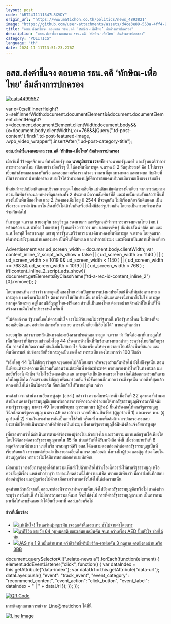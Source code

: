 ```yaml
---
layout: post
code: "ART2411111347L8XVDY"
origin_url: "https://www.matichon.co.th/politics/news_4893821"
image: "https://github.com/user-attachments/assets/d4ce3e89-553a-4ff4-9bd5-9d04f8795aa9"
title: "อสส.ส่งคำชี้แจง ตอบศาล รธน.คดี ‘ทักษิณ-เพื่อไทย’ ล้มล้างการปกครอง"
description: "อสส.ส่งคำชี้แจงตอบศาล รธน.คดี 'ทักษิณ-เพื่อไทย' ล้มล้างการปกครอง"
category: "POLITICS"
language: "th"
date: 2024-11-11T13:51:23.276Z
---
```


# อสส.ส่งคำชี้แจง ตอบศาล รธน.คดี ‘ทักษิณ-เพื่อไทย’ ล้มล้างการปกครอง

[![](https://www.matichon.co.th/wp-content/uploads/2024/11/cats4499557-1.jpg "cats4499557")](https://www.matichon.co.th/wp-content/uploads/2024/11/cats4499557-1.jpg)

var x=0;self.innerHeight?x=self.innerWidth:document.documentElement&&document.documentElement.clientHeight?x=document.documentElement.clientWidth:document.body&&(x=document.body.clientWidth),x<=768&&jQuery(".td-post-content").find(".td-post-featured-image, .wpb\_video\_wrapper").insertAfter(".ud-post-category-title");

**อสส.ส่งคำชี้แจงตอบศาล รธน.คดี ‘ทักษิณ-เพื่อไทย’ ล้มล้างการปกครอง**

เมื่อวันที่ 11 พฤศจิกายน ที่ทำเนียบรัฐบาล **นายภูมิธรรม เวชยชัย** รองนายกรัฐมนตรี และรัฐมนตรีว่าการกระทรวงกลาโหม เปิดเผยว่า เมื่อเร็วๆ นี้ ได้ลงพื้นที่เกาะกูด จ.ตราด มี 2 วัตถุประสงค์ คือ 1.ไปตรวจเยี่ยมกำลังพลของกองทัพเรือ และสอบถามเรื่องราวต่างๆ จากคนที่ดูแลทางทะเล และทางบก กับฝ่ายที่เป็นข้าราชการ ฝ่ายปกครอง สบายใจได้ว่าทางกองปฏิบัติการชายแดนบริเวณมีความแข็งแรง เข้มแข็ง

ยืนยันว่าจะปกป้องดินแดนบริเวณเกาะกูด ไม่ยอมเสียผืนแผ่นดินแม้แต่ตารางนิ้วเดียว จากการสอบถามความสัมพันธ์ของนายทหารที่ดูแลของทั้ง 2 ประเทศ มีความสัมพันธ์ที่ดี และฝ่ายนั้นยอมรับแล้วว่าพื้นที่ตรงนี้เป็นพื้นที่ของไทย และ 2.เรื่องของเอ็มโอยู ปี 2544 ที่จะคุยกัน ไม่มีเรื่องเกี่ยวกับดินแดน เป็นเรื่องของการดำเนินการในเรื่องที่ยังไม่เข้าใจกันหรือยังไม่มีข้อสรุปร่วมกัน โดยจะเป็นกรอบที่จะหารือร่วมกันต่อไป

ที่เกาะกูด จ.ตราด นายอนุทิน ชาญวีรกูล รองนายกฯ และรัฐมนตรีว่าการกระทรวงมหาดไทย (มท.) พร้อมด้วย น.ส.ซาบีดา ไทยเศรษฐ์ รัฐมนตรีช่วยว่าการ มท. นายอรรษิษฐ์ สัมพันธรัตน์ ปลัด มท.และ น.ส.ไตรศุลี ไตรสรณกุล เลขานุการรัฐมนตรีว่าการ มท.เดินทางลงพื้นที่เกาะกูด จ.ตราด โดยจุดแรกเดินทางมายังชุมชนบ้านคลองมาด เป็นพื้นที่ติดทะเล และทำการประมง และพัฒนาเป็นสถานที่ท่องเที่ยว

Advertisement var ud\_screen\_width = document.body.clientWidth; var content\_inline\_2\_script\_ads\_show = false || ( ud\_screen\_width >= 1140 ) || ( ud\_screen\_width >= 1019 && ud\_screen\_width < 1140 ) || ( ud\_screen\_width >= 768 && ud\_screen\_width < 1019 ) || ( ud\_screen\_width < 768 ) ; if(!content\_inline\_2\_script\_ads\_show){ document.getElementsByClassName("td-a-rec-id-content\_inline\_2")\[0\].remove(); }

โดยนายอนุทิน กล่าวว่า เกาะกูดเป็นของไทย ส่วนปัญหาการแบ่งผลประโยชน์พื้นที่ทับซ้อนทางทะเลเกาะกูด บางครั้งคนไม่เข้าใจ ต้องการทำให้เป็นประเด็น เอาเรื่องดินแดนตรงนี้เข้ามาซึ่งไม่ใช่ เกาะกูดหากพูดกันตรงๆ อยู่ในสนธิสัญญาไทย-ฝรั่งเศส ส่วนนี้เป็นของไทย ต้องขอฝากเจ้าหน้าที่ในพื้นที่ให้สร้างความมั่นใจกับประชาชนในพื้นที่

“ไม่ต้องกังวล รัฐบาลนี้ขอให้ความมั่นใจ เราไม่มีวันยอมไม่ว่ารัฐบาลนี้ หรือรัฐบาลไหน ไม่มีทางที่จะยอมเสียดินแดน อย่าว่าแต่เกาะทั้งเกาะเลย ตารางนิ้วเดียวก็เสียไม่ได้” นายอนุทินกล่าว

นายอนุทิน กล่าวภายหลังเดินทางต่อมายังศาลาประชาคมเกาะกูด จ.ตราด ว่า วันนี้ต้องมาที่เกาะกูดให้เห็นกับตาว่าที่มีกระแสข่าวเอ็มโอยู 44 เรื่องการอ้างพื้นที่ทับซ้อนทางทะเลต่างๆ ระหว่างไทยกับกัมพูชานั้น อาจทำให้เกิดความสับสนถึงขั้นไม่สบายใจ จึงต้องเรียนให้ทราบว่าอย่าไปเปลืองพื้นที่สมอง และพื้นที่อารมณ์ กับข้อสงสัยที่ว่าเกาะกูดเป็นของใคร เพราะเป็นของไทยมากว่า 100 ปีแล้ว

“เอ็มโอยู 44 ไม่ใช่สัญญาว่าคุณจะขุดออกไปกี่กิโลเมตร หรือจะขุดร่วมกันหรือไม่ ยังไม่ถึงจุดนั้น ตอนนี้เพียงแต่จะหาความเห็นร่วมกันก่อนว่าแต่ละพื้นที่ แต่ละประเทศ ครอบครองเท่าไหร่ในทางทะเล ผมขอย้ำเรื่องนี้ ดังนั้น จึงไม่ใช่เรื่องของดินแดน เกาะกูดจึงเป็นดินแดนของไทย เมื่อได้ข้อตกลงร่วมกันตามเอ็มโอยูเมื่อใด ก็จะสร้างสนธิสัญญาพัฒนาร่วมกัน จึงมีขั้นตอนอีกมากกว่าจะถึงจุดนั้น หากถึงที่สุดแล้วตกลงกันไม่ได้ เห็นไม่ตรงกัน ก็ยกเลิกกันไป”นายอนุทิน กล่าว

แหล่งข่าวจากสำนักงานอัยการสูงสุด (อสส.) กล่าวว่า ความคืบหน้ากรณี เมื่อวันที่ 22 ตุลาคม ที่ผ่านมา สำนักงานศาลรัฐธรรมนูญมีเผยแพร่เอกสารการพิจารณาคำร้องขอให้ศาลรัฐธรรมนูญพิจารณาวินิจฉัยตามรัฐธรรมนูญ มาตรา 49 โดยนายธีรยุทธ สุวรรณเกษร (ผู้ร้อง) ยื่นคำร้องขอให้ศาลรัฐธรรมนูญวินิจฉัยตามรัฐธรรมนูญ มาตรา 49 กล่าวอ้างว่า นายทักษิณ ชินวัตร (ผู้ถูกร้องที่ 1) และพรรค พท. (ผู้ถูกร้องที่ 2) ร่วมกันกระทำการอันเป็นการใช้สิทธิ หรือเสรีภาพเพื่อล้มล้างการปกครองระบอบประชาธิปไตยอันมีพระมหากษัตริย์ทรงเป็นประมุข ซึ่งศาลรัฐธรรมนูญได้มีหนังสือแจ้งอัยการสูงสุด

เพื่อขอทราบว่าได้ดำเนินการตามคำร้องของผู้ร้องไปแล้วอย่างไร และรวบรวมพยานหลักฐานได้เพียงใด โดยให้จัดส่งต่อศาลรัฐธรรมนูญภายใน 15 วัน นับแต่วันที่ได้รับหนังสือ ทั้งนี้ เมื่อช่วงบ่ายวันที่ 8 พฤศจิกายนที่ผ่านมา นายไพรัช พรสมบูรณ์ศิริ อสส.ได้ลงนามตอบถ้อยคำต่อศาลรัฐธรรมนูญเป็นที่เรียบร้อยแล้ว ทราบแต่เพียงว่าเป็นรายละเอียดในการสอบถ้อยคำ ทั้งทางฝั่งผู้ร้อง และผู้ถูกร้อง โดยในส่วนผู้ถูกร้อง ทราบว่าไม่ได้มีการสอบถ้อยคำนายทักษิณ

เมื่อถามว่า ทางอัยการสูงสุดได้ทำความเห็นส่งไปด้วยหรือไม่ว่าเรื่องนี้ควรส่งให้ศาลรัฐธรรมนูญ หรือควรสั่งยุติเรื่อง แหล่งข่าวระบุว่า รายละเอียดส่วนนี้ไม่ทราบแน่ชัด ทราบเเต่เพียงว่า มีการส่งบันทึกสอบถ้อยคำผู้ร้อง และผู้ถูกร้องไปด้วย เมื่อถามว่าหากครั้งนี้ยังไม่ได้ส่งความเห็น

สุดท้ายเเล้วหลังจากนี้ อสส.จะต้องพิจารณาทำความเห็นเเจ้งไปยังศาลรัฐธรรมนูญอีกหรือไม่ เเหล่งข่าวระบุว่า กรณีเช่นนี้ ถ้าไม่มีการถามความเห็นมา ก็จะไม่ส่งไป การที่ศาลรัฐธรรมนูญถามมา เป็นการถามมาเพื่อให้ครบขั้นตอนว่าได้ยื่นเรื่องมาที่ อสส.แล้วหรือไม่

#### ข่าวที่เกี่ยวข้อง

*   [![](https://www.matichon.co.th/wp-content/uploads/2024/11/ปกข่าว-7281-98.jpg)แห่เห็นใจ! ไรเดอร์หนุ่มกุมขมับ เจอลูกค้าฉี่เลอะเบาะ ซ้ำไม่จ่ายค่าโดยสาร](https://www.matichon.co.th/social/news_4893766)
*   [![](https://www.matichon.co.th/wp-content/uploads/2024/11/6854153248541.jpg)นาทีชีวิต ชายวัย 64 วูบหมดสติ ขณะเล่นแบดมินตัน จนท.คว้าเครื่อง AED ปั๊มหัวใจ ช่วยได้ทัน](https://www.matichon.co.th/region/news_4893807)
*   [![](https://www.matichon.co.th/wp-content/uploads/2024/11/728-34.png)JAS ทุ่ม 1.9 หมื่นล้านบาท คว้าลิขสิทธิ์พรีเมียร์ลีก-เอฟเอคัพ 3 ฤดูกาล คาดยิงสดผ่านเครือ 3BB](https://www.matichon.co.th/sport/footballinter/footballinterengland/news_4893800)

document.querySelectorAll(".relate-news a").forEach(function(element) { element.addEventListener("click", function() { var dataIndex = this.getAttribute("data-index"); var dataUrl = this.getAttribute("data-url"); dataLayer.push({ "event": "track\_event", "event\_category": "recommend\_content", "event\_action": "click\_button", "event\_label": dataIndex + " | " + dataUrl }); }); });

[![QR Code](https://www.matichon.co.th/wp-content/uploads/2023/07/wob1371z.jpg)](https://lin.ee/ht0nDxX)

เกาะติดทุกสถานการณ์จาก Line@matichon ได้ที่นี่

[![Line Image](https://www.matichon.co.th/wp-content/uploads/2023/07/th.png)](https://lin.ee/ht0nDxX)